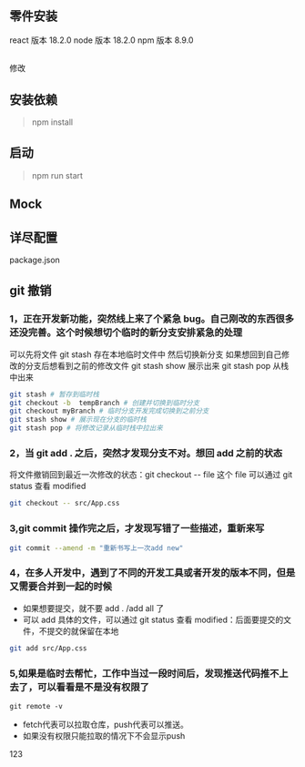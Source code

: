 ## 零件安装

react 版本 18.2.0
node 版本 18.2.0
npm 版本 8.9.0
##
修改
## 安装依赖

> npm install

## 启动

> npm run start

## Mock

## 详尽配置

package.json

## git 撤销

### 1，正在开发新功能，突然线上来了个紧急 bug。自己刚改的东西很多还没完善。这个时候想切个临时的新分支安排紧急的处理

可以先将文件 git stash 存在本地临时文件中
然后切换新分支
如果想回到自己修改的分支后想看到之前的修改文件
git stash show 展示出来
git stash pop 从栈中出来
```bash
git stash # 暂存到临时栈
git checkout -b  tempBranch # 创建并切换到临时分支
git checkout myBranch # 临时分支开发完成切换到之前分支
git stash show # 展示现在分支的临时栈
git stash pop # 将修改记录从临时栈中拉出来

```

### 2，当 git add . 之后，突然才发现分支不对。想回 add 之前的状态

将文件撤销回到最近一次修改的状态：git checkout -- file
这个 file 可以通过 git status 查看 modified
```bash
git checkout -- src/App.css
```

### 3,git commit 操作完之后，才发现写错了一些描述，重新来写

```bash
git commit --amend -m "重新书写上一次add new"
```

### 4，在多人开发中，遇到了不同的开发工具或者开发的版本不同，但是又需要合并到一起的时候

+ 如果想要提交，就不要 add . /add all 了
+ 可以 add 具体的文件，可以通过 git status 查看 modified：后面要提交的文件，不提交的就保留在本地
```bash
git add src/App.css
```
### 5,如果是临时去帮忙，工作中当过一段时间后，发现推送代码推不上去了，可以看看是不是没有权限了
```
git remote -v
```
+ fetch代表可以拉取仓库，push代表可以推送。
+ 如果没有权限只能拉取的情况下不会显示push

123

